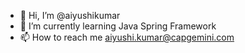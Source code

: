- 👋 Hi, I’m @aiyushikumar
- 🌱 I’m currently learning Java Spring Framework
- 📫 How to reach me aiyushi.kumar@capgemini.com

<!---
aiyushikumar-capgemini/aiyushikumar-capgemini is a ✨ special ✨ repository because its `README.md` (this file) appears on your GitHub profile.
You can click the Preview link to take a look at your changes.
--->
